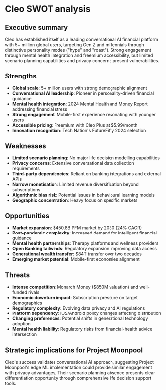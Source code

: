 # Cleo SWOT analysis

## Executive summary

Cleo has established itself as a leading conversational AI financial platform with 5+ million global users, targeting Gen Z and millennials through distinctive personality modes ("hype" and "roast"). Strong engagement through mental health integration and freemium accessibility, but limited scenario planning capabilities and privacy concerns present vulnerabilities.

## Strengths

- **Global scale**: 5+ million users with strong demographic alignment
- **Conversational AI leadership**: Pioneer in personality-driven financial guidance
- **Mental health integration**: 2024 Mental Health and Money Report addressing financial stress
- **Strong engagement**: Mobile-first experience resonating with younger users
- **Accessible pricing**: Freemium with Cleo Plus at $5.99/month
- **Innovation recognition**: Tech Nation's FutureFifty 2024 selection

## Weaknesses

- **Limited scenario planning**: No major life decision modelling capabilities
- **Privacy concerns**: Extensive conversational data collection requirements
- **Third-party dependencies**: Reliant on banking integrations and external APIs
- **Narrow monetisation**: Limited revenue diversification beyond subscriptions
- **Algorithmic bias risk**: Potential issues in behavioural learning models
- **Geographic concentration**: Heavy focus on specific markets

## Opportunities

- **Market expansion**: $450.8B PFM market by 2030 (24% CAGR)
- **Post-pandemic complexity**: Increased demand for intelligent financial guidance
- **Mental health partnerships**: Therapy platforms and wellness providers
- **Open Banking tailwinds**: Regulatory expansion improving data access
- **Generational wealth transfer**: $84T transfer over two decades
- **Emerging market potential**: Mobile-first economies alignment

## Threats

- **Intense competition**: Monarch Money ($850M valuation) and well-funded rivals
- **Economic downturn impact**: Subscription pressure on target demographics
- **Regulatory complexity**: Evolving data privacy and AI regulations
- **Platform dependency**: iOS/Android policy changes affecting distribution
- **Changing preferences**: Potential shifts in generational technology adoption
- **Mental health liability**: Regulatory risks from financial-health advice intersection

## Strategic implications for Project Moonpool

Cleo's success validates conversational AI approach, suggesting Project Moonpool's edge ML implementation could provide similar engagement with privacy advantages. Their scenario planning absence presents clear differentiation opportunity through comprehensive life decision support tools.